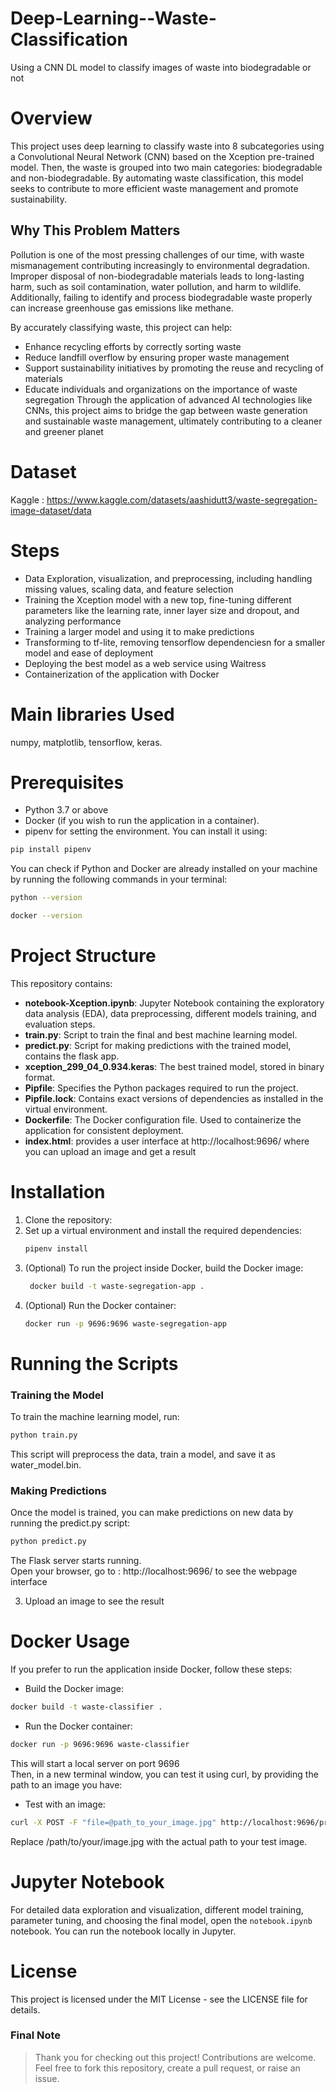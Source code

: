 # Deep-Learning--Waste-Classification
Using a CNN DL model to classify images of waste into biodegradable or not

# Overview 
This project uses deep learning to classify waste into 8 subcategories using a Convolutional Neural Network (CNN) based on the Xception pre-trained model. Then, the waste is grouped into two main categories: biodegradable and non-biodegradable. By automating waste classification, this model seeks to contribute to more efficient waste management and promote sustainability.

## Why This Problem Matters
Pollution is one of the most pressing challenges of our time, with waste mismanagement contributing increasingly to environmental degradation. Improper disposal of non-biodegradable materials leads to long-lasting harm, such as soil contamination, water pollution, and harm to wildlife. Additionally, failing to identify and process biodegradable waste properly can increase greenhouse gas emissions like methane.

By accurately classifying waste, this project can help:
- Enhance recycling efforts by correctly sorting waste
- Reduce landfill overflow by ensuring proper waste management
- Support sustainability initiatives by promoting the reuse and recycling of materials
- Educate individuals and organizations on the importance of waste segregation
  Through the application of advanced AI technologies like CNNs, this project aims to bridge the gap between waste generation and sustainable waste management, ultimately contributing to a cleaner and greener planet


# Dataset 
Kaggle : https://www.kaggle.com/datasets/aashidutt3/waste-segregation-image-dataset/data

# Steps
- Data Exploration, visualization, and preprocessing, including handling missing values, scaling data, and feature selection
- Training the Xception model with a new top, fine-tuning different parameters like the learning rate, inner layer size and dropout, and analyzing performance
- Training a larger model and using it to make predictions
- Transforming to tf-lite, removing tensorflow dependenciesn for a smaller model and ease of deployment
- Deploying the best model as a web service using Waitress
- Containerization of the application with Docker

# Main libraries Used
numpy, matplotlib, tensorflow, keras. 



 # Prerequisites
- Python 3.7 or above
- Docker (if you wish to run the application in a container).<br>
- pipenv for setting the environment. You can install it using:
```bash
pip install pipenv 
```

You can check if Python and Docker are already installed on your machine by running the following commands in your terminal:
```bash
python --version
```
```bash
docker --version
```


  
# Project Structure
This repository contains:
- **notebook-Xception.ipynb**: Jupyter Notebook containing the exploratory data analysis (EDA), data preprocessing, different models training, and evaluation steps.
- **train.py**: Script to train the final and best machine learning model.
- **predict.py**: Script for making predictions with the trained model, contains the flask app.
- **xception_299_04_0.934.keras**: The best trained model, stored in binary format.
- **Pipfile**: Specifies the Python packages required to run the project.
- **Pipfile.lock**: Contains exact versions of dependencies as installed in the virtual environment.
- **Dockerfile**: The Docker configuration file. Used to containerize the application for consistent deployment.
- **index.html**: provides a user interface at http://localhost:9696/ where you can upload an image and get a result



# Installation

1. Clone the repository:
2. Set up a virtual environment and install the required dependencies:
   ```bash
   pipenv install

3. (Optional) To run the project inside Docker, build the Docker image:
   ```bash
    docker build -t waste-segregation-app .  
4. (Optional) Run the Docker container:
   ```bash
   docker run -p 9696:9696 waste-segregation-app
   
# Running the Scripts
### Training the Model

To train the machine learning model, run:
```bash
python train.py
```
This script will preprocess the data, train a model, and save it as water_model.bin.

### Making Predictions

Once the model is trained, you can make predictions on new data by running the predict.py script:
```bash
python predict.py
```

The Flask server starts running.<br>
Open your browser, go to : http://localhost:9696/ to see the webpage interface

3. Upload an image to see the result


# Docker Usage

If you prefer to run the application inside Docker, follow these steps:

- Build the Docker image:
```bash
docker build -t waste-classifier .  
```

- Run the Docker container:
```bash
docker run -p 9696:9696 waste-classifier
```

This will start a local server on port 9696<br>
Then, in a new terminal window, you can test it using curl, by providing the path to an image you have:<br>

- Test with an image:
```bash
curl -X POST -F "file=@path_to_your_image.jpg" http://localhost:9696/predict
```
Replace /path/to/your/image.jpg with the actual path to your test image.



# Jupyter Notebook
For detailed data exploration and visualization, different model training, parameter tuning, and choosing the final model, open the ``notebook.ipynb`` notebook. You can run the notebook locally in Jupyter.

# License

This project is licensed under the MIT License - see the LICENSE file for details.


### Final Note

> Thank you for checking out this project! 
> Contributions are welcome. Feel free to fork this repository, create a pull request, or raise an issue.
